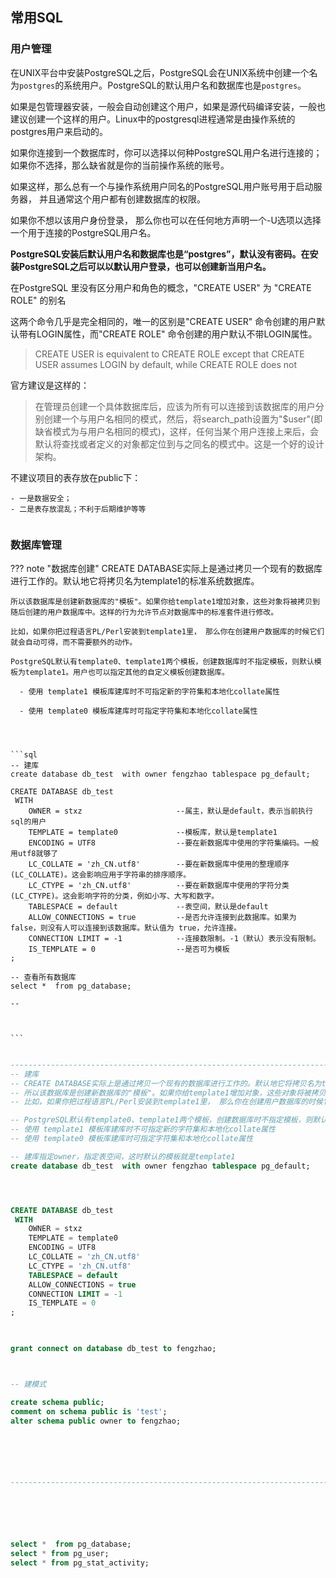 ## 常用SQL


### 用户管理

在UNIX平台中安装PostgreSQL之后，PostgreSQL会在UNIX系统中创建一个名为`postgres`的系统用户。PostgreSQL的默认用户名和数据库也是`postgres`。

如果是包管理器安装，一般会自动创建这个用户，如果是源代码编译安装，一般也建议创建一个这样的用户。Linux中的postgresql进程通常是由操作系统的postgres用户来启动的。

如果你连接到一个数据库时，你可以选择以何种PostgreSQL用户名进行连接的； 如果你不选择，那么缺省就是你的当前操作系统的账号。

如果这样，那么总有一个与操作系统用户同名的PostgreSQL用户账号用于启动服务器， 并且通常这个用户都有创建数据库的权限。

如果你不想以该用户身份登录， 那么你也可以在任何地方声明一个-U选项以选择一个用于连接的PostgreSQL用户名。

**PostgreSQL安装后默认用户名和数据库也是“postgres”，默认没有密码。在安装PostgreSQL之后可以以默认用户登录，也可以创建新当用户名。**

在PostgreSQL 里没有区分用户和角色的概念，"CREATE USER" 为 "CREATE ROLE" 的别名

这两个命令几乎是完全相同的，唯一的区别是"CREATE USER" 命令创建的用户默认带有LOGIN属性，而"CREATE ROLE" 命令创建的用户默认不带LOGIN属性。

> CREATE USER is equivalent to CREATE ROLE except that CREATE USER assumes LOGIN by default, while CREATE ROLE does not


官方建议是这样的：

> 在管理员创建一个具体数据库后，应该为所有可以连接到该数据库的用户分别创建一个与用户名相同的模式，然后，将search_path设置为"$user"(即缺省模式为与用户名相同的模式)，这样，任何当某个用户连接上来后，会默认将查找或者定义的对象都定位到与之同名的模式中。这是一个好的设计架构。

不建议项目的表存放在public下：

    - 一是数据安全；
    - 二是表存放混乱；不利于后期维护等等


```SQL

```


### 数据库管理

??? note "数据库创建"
    CREATE DATABASE实际上是通过拷贝一个现有的数据库进行工作的。默认地它将拷贝名为template1的标准系统数据库。 
    
    所以该数据库是创建新数据库的"模板"。如果你给template1增加对象，这些对象将被拷贝到随后创建的用户数据库中。这样的行为允许节点对数据库中的标准套件进行修改。
    
    比如，如果你把过程语言PL/Perl安装到template1里， 那么你在创建用户数据库的时候它们就会自动可得，而不需要额外的动作。
    
    PostgreSQL默认有template0、template1两个模板，创建数据库时不指定模板，则默认模板为template1。用户也可以指定其他的自定义模板创建数据库。
    
      - 使用 template1 模板库建库时不可指定新的字符集和本地化collate属性
    
      - 使用 template0 模板库建库时可指定字符集和本地化collate属性




    ```sql
    -- 建库
    create database db_test  with owner fengzhao tablespace pg_default;

    CREATE DATABASE db_test
     WITH  
        OWNER = stxz                     --属主，默认是default，表示当前执行sql的用户
        TEMPLATE = template0             --模板库，默认是template1
        ENCODING = UTF8	                 --要在新数据库中使用的字符集编码。一般用utf8就够了
        LC_COLLATE = 'zh_CN.utf8'        --要在新数据库中使用的整理顺序 (LC_COLLATE)。这会影响应用于字符串的排序顺序。
        LC_CTYPE = 'zh_CN.utf8'          --要在新数据库中使用的字符分类 (LC_CTYPE)。这会影响字符的分类，例如小写、大写和数字。
        TABLESPACE = default             --表空间，默认是default
        ALLOW_CONNECTIONS = true         --是否允许连接到此数据库。如果为 false，则没有人可以连接到该数据库。默认值为 true，允许连接。
        CONNECTION LIMIT = -1            --连接数限制。-1（默认）表示没有限制。
        IS_TEMPLATE = 0                  --是否可为模板
    ;	

    -- 查看所有数据库
    select *  from pg_database;
		 
    -- 



    ```

</details>


```SQL

-----------------------------------------------------------------------------------------------------------------
-- 建库
-- CREATE DATABASE实际上是通过拷贝一个现有的数据库进行工作的。默认地它将拷贝名为template1的标准系统数据库。 
-- 所以该数据库是创建新数据库的"模板"。如果你给template1增加对象，这些对象将被拷贝到随后创建的用户数据库中。这样的行为允许节点对数据库中的标准套件进行修改。 
-- 比如，如果你把过程语言PL/Perl安装到template1里， 那么你在创建用户数据库的时候它们就会自动可得，而不需要额外的动作。

-- PostgreSQL默认有template0、template1两个模板，创建数据库时不指定模板，则默认模板为template1。用户也可以指定其他的自定义模板创建数据库。
-- 使用 template1 模板库建库时不可指定新的字符集和本地化collate属性
-- 使用 template0 模板库建库时可指定字符集和本地化collate属性

-- 建库指定owner，指定表空间，这时默认的模板就是template1
create database db_test  with owner fengzhao tablespace pg_default;




CREATE DATABASE db_test
 WITH  
    OWNER = stxz  
    TEMPLATE = template0 
    ENCODING = UTF8	
    LC_COLLATE = 'zh_CN.utf8'
    LC_CTYPE = 'zh_CN.utf8'
    TABLESPACE = default 
    ALLOW_CONNECTIONS = true 
    CONNECTION LIMIT = -1 
    IS_TEMPLATE = 0 
;			 
			 


grant connect on database db_test to fengzhao;



-- 建模式

create schema public;
comment on schema public is 'test';
alter schema public owner to fengzhao;






-----------------------------------------------------------------------------------------------------------------






select *  from pg_database;
select * from pg_user;
select * from pg_stat_activity;

```